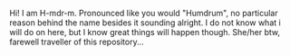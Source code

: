 Hi! I am H-mdr-m. Pronounced like you would "Humdrum", no particular reason behind the name besides it sounding alright.
I do not know what i will do on here, but I know great things will happen though.
She/her btw, farewell traveller of this repository...

